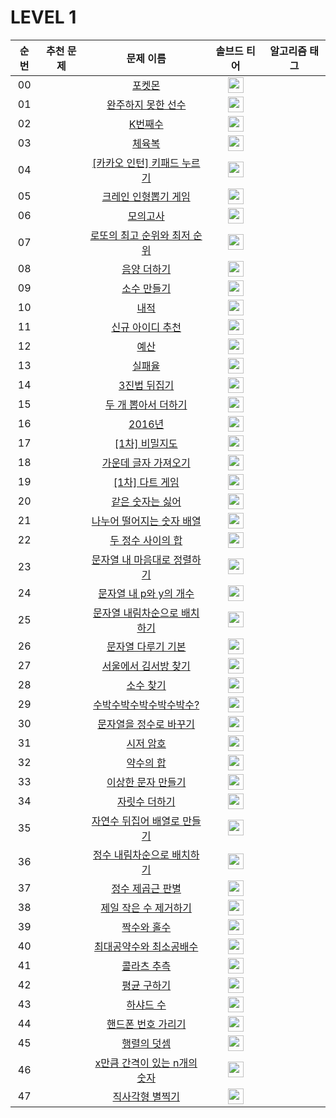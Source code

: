 # LEVEL 1



| 순번|추천 문제|문제 이름|솔브드 티어|알고리즘 태그 |
| :--:|:--:|:--:|:--:|:--:|
| 00 ||[포켓몬](https://programmers.co.kr/learn/courses/30/lessons/1845)|<img height="25px" width="25px" src="https://static.solved.ac/tier_small/0.svg"/>||
| 01 ||[완주하지 못한 선수](https://programmers.co.kr/learn/courses/30/lessons/42576)|<img height="25px" width="25px" src="https://static.solved.ac/tier_small/0.svg"/>||
| 02 ||[K번째수](https://programmers.co.kr/learn/courses/30/lessons/42748)|<img height="25px" width="25px" src="https://static.solved.ac/tier_small/0.svg"/>||
| 03 ||[체육복](https://programmers.co.kr/learn/courses/30/lessons/42862)|<img height="25px" width="25px" src="https://static.solved.ac/tier_small/0.svg"/>||
| 04 ||[[카카오 인턴] 키패드 누르기](https://programmers.co.kr/learn/courses/30/lessons/67256)|<img height="25px" width="25px" src="https://static.solved.ac/tier_small/0.svg"/>||
| 05 ||[크레인 인형뽑기 게임](https://programmers.co.kr/learn/courses/30/lessons/64061)|<img height="25px" width="25px" src="https://static.solved.ac/tier_small/0.svg"/>||
| 06 ||[모의고사](https://programmers.co.kr/learn/courses/30/lessons/42840)|<img height="25px" width="25px" src="https://static.solved.ac/tier_small/0.svg"/>||
| 07 ||[로또의 최고 순위와 최저 순위](https://programmers.co.kr/learn/courses/30/lessons/77484)|<img height="25px" width="25px" src="https://static.solved.ac/tier_small/0.svg"/>||
| 08 ||[음양 더하기](https://programmers.co.kr/learn/courses/30/lessons/76501)|<img height="25px" width="25px" src="https://static.solved.ac/tier_small/0.svg"/>||
| 09 ||[소수 만들기](https://programmers.co.kr/learn/courses/30/lessons/12977)|<img height="25px" width="25px" src="https://static.solved.ac/tier_small/0.svg"/>||
| 10 ||[내적](https://programmers.co.kr/learn/courses/30/lessons/70128)|<img height="25px" width="25px" src="https://static.solved.ac/tier_small/0.svg"/>||
| 11 ||[신규 아이디 추천](https://programmers.co.kr/learn/courses/30/lessons/72410)|<img height="25px" width="25px" src="https://static.solved.ac/tier_small/0.svg"/>||
| 12 ||[예산](https://programmers.co.kr/learn/courses/30/lessons/12982)|<img height="25px" width="25px" src="https://static.solved.ac/tier_small/0.svg"/>||
| 13 ||[실패율](https://programmers.co.kr/learn/courses/30/lessons/42889)|<img height="25px" width="25px" src="https://static.solved.ac/tier_small/0.svg"/>||
| 14 ||[3진법 뒤집기](https://programmers.co.kr/learn/courses/30/lessons/68935)|<img height="25px" width="25px" src="https://static.solved.ac/tier_small/0.svg"/>||
| 15 ||[두 개 뽑아서 더하기](https://programmers.co.kr/learn/courses/30/lessons/68644)|<img height="25px" width="25px" src="https://static.solved.ac/tier_small/0.svg"/>||
| 16 ||[2016년](https://programmers.co.kr/learn/courses/30/lessons/12901)|<img height="25px" width="25px" src="https://static.solved.ac/tier_small/0.svg"/>||
| 17 ||[[1차] 비밀지도](https://programmers.co.kr/learn/courses/30/lessons/17681)|<img height="25px" width="25px" src="https://static.solved.ac/tier_small/0.svg"/>||
| 18 ||[가운데 글자 가져오기](https://programmers.co.kr/learn/courses/30/lessons/12903)|<img height="25px" width="25px" src="https://static.solved.ac/tier_small/0.svg"/>||
| 19 ||[[1차] 다트 게임](https://programmers.co.kr/learn/courses/30/lessons/17682)|<img height="25px" width="25px" src="https://static.solved.ac/tier_small/0.svg"/>||
| 20 ||[같은 숫자는 싫어](https://programmers.co.kr/learn/courses/30/lessons/12906)|<img height="25px" width="25px" src="https://static.solved.ac/tier_small/0.svg"/>||
| 21 ||[나누어 떨어지는 숫자 배열](https://programmers.co.kr/learn/courses/30/lessons/12910)|<img height="25px" width="25px" src="https://static.solved.ac/tier_small/0.svg"/>||
| 22 ||[두 정수 사이의 합](https://programmers.co.kr/learn/courses/30/lessons/12912)|<img height="25px" width="25px" src="https://static.solved.ac/tier_small/0.svg"/>||
| 23 ||[문자열 내 마음대로 정렬하기](https://programmers.co.kr/learn/courses/30/lessons/12915)|<img height="25px" width="25px" src="https://static.solved.ac/tier_small/0.svg"/>||
| 24 ||[문자열 내 p와 y의 개수](https://programmers.co.kr/learn/courses/30/lessons/12916)|<img height="25px" width="25px" src="https://static.solved.ac/tier_small/0.svg"/>||
| 25 ||[문자열 내림차순으로 배치하기](https://programmers.co.kr/learn/courses/30/lessons/12917)|<img height="25px" width="25px" src="https://static.solved.ac/tier_small/0.svg"/>||
| 26 ||[문자열 다루기 기본](https://programmers.co.kr/learn/courses/30/lessons/12918)|<img height="25px" width="25px" src="https://static.solved.ac/tier_small/0.svg"/>||
| 27 ||[서울에서 김서방 찾기](https://programmers.co.kr/learn/courses/30/lessons/12919)|<img height="25px" width="25px" src="https://static.solved.ac/tier_small/0.svg"/>||
| 28 ||[소수 찾기](https://programmers.co.kr/learn/courses/30/lessons/12921)|<img height="25px" width="25px" src="https://static.solved.ac/tier_small/0.svg"/>||
| 29 ||[수박수박수박수박수박수?](https://programmers.co.kr/learn/courses/30/lessons/12922)|<img height="25px" width="25px" src="https://static.solved.ac/tier_small/0.svg"/>||
| 30 ||[문자열을 정수로 바꾸기](https://programmers.co.kr/learn/courses/30/lessons/12925)|<img height="25px" width="25px" src="https://static.solved.ac/tier_small/0.svg"/>||
| 31 ||[시저 암호](https://programmers.co.kr/learn/courses/30/lessons/12926)|<img height="25px" width="25px" src="https://static.solved.ac/tier_small/0.svg"/>||
| 32 ||[약수의 합](https://programmers.co.kr/learn/courses/30/lessons/12928)|<img height="25px" width="25px" src="https://static.solved.ac/tier_small/0.svg"/>||
| 33 ||[이상한 문자 만들기](https://programmers.co.kr/learn/courses/30/lessons/12930)|<img height="25px" width="25px" src="https://static.solved.ac/tier_small/0.svg"/>||
| 34 ||[자릿수 더하기](https://programmers.co.kr/learn/courses/30/lessons/12931)|<img height="25px" width="25px" src="https://static.solved.ac/tier_small/0.svg"/>||
| 35 ||[자연수 뒤집어 배열로 만들기](https://programmers.co.kr/learn/courses/30/lessons/12932)|<img height="25px" width="25px" src="https://static.solved.ac/tier_small/0.svg"/>||
| 36 ||[정수 내림차순으로 배치하기](https://programmers.co.kr/learn/courses/30/lessons/12933)|<img height="25px" width="25px" src="https://static.solved.ac/tier_small/0.svg"/>||
| 37 ||[정수 제곱근 판별](https://programmers.co.kr/learn/courses/30/lessons/12934)|<img height="25px" width="25px" src="https://static.solved.ac/tier_small/0.svg"/>||
| 38 ||[제일 작은 수 제거하기](https://programmers.co.kr/learn/courses/30/lessons/12935)|<img height="25px" width="25px" src="https://static.solved.ac/tier_small/0.svg"/>||
| 39 ||[짝수와 홀수](https://programmers.co.kr/learn/courses/30/lessons/12937)|<img height="25px" width="25px" src="https://static.solved.ac/tier_small/0.svg"/>||
| 40 ||[최대공약수와 최소공배수](https://programmers.co.kr/learn/courses/30/lessons/12940)|<img height="25px" width="25px" src="https://static.solved.ac/tier_small/0.svg"/>||
| 41 ||[콜라츠 추측](https://programmers.co.kr/learn/courses/30/lessons/12943)|<img height="25px" width="25px" src="https://static.solved.ac/tier_small/0.svg"/>||
| 42 ||[평균 구하기](https://programmers.co.kr/learn/courses/30/lessons/12944)|<img height="25px" width="25px" src="https://static.solved.ac/tier_small/0.svg"/>||
| 43 ||[하샤드 수](https://programmers.co.kr/learn/courses/30/lessons/12947)|<img height="25px" width="25px" src="https://static.solved.ac/tier_small/0.svg"/>||
| 44 ||[핸드폰 번호 가리기](https://programmers.co.kr/learn/courses/30/lessons/12948)|<img height="25px" width="25px" src="https://static.solved.ac/tier_small/0.svg"/>||
| 45 ||[행렬의 덧셈](https://programmers.co.kr/learn/courses/30/lessons/12950)|<img height="25px" width="25px" src="https://static.solved.ac/tier_small/0.svg"/>||
| 46 ||[x만큼 간격이 있는 n개의 숫자](https://programmers.co.kr/learn/courses/30/lessons/12954)|<img height="25px" width="25px" src="https://static.solved.ac/tier_small/0.svg"/>||
| 47 ||[직사각형 별찍기](https://programmers.co.kr/learn/courses/30/lessons/12969)|<img height="25px" width="25px" src="https://static.solved.ac/tier_small/0.svg"/>||
